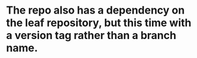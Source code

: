 # The repo also has a dependency on the leaf repository, but this time with a version tag rather than a branch name.
